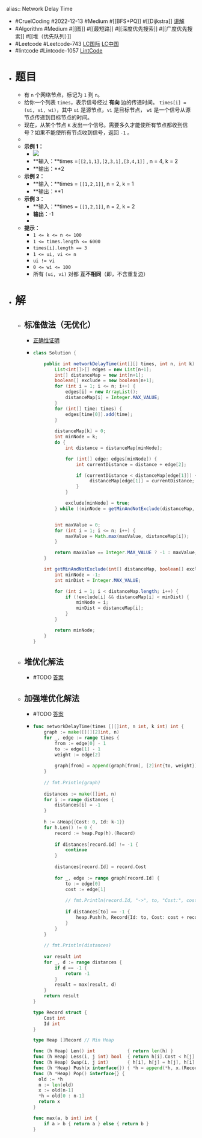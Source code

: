 alias:: Network Delay Time

- #CruelCoding #2022-12-13 #Medium #[[BFS+PQ]] #[[Dijkstra]] [讲解](https://youtu.be/Jlhgi5-npKI)
- #Algorithm #Medium #[[图]] #[[最短路]] #[[深度优先搜索]] #[[广度优先搜索]] #[[堆（优先队列）]]
- #Leetcode #Leetcode-743 [LC国际](https://leetcode.com/problems/network-delay-time/) [LC中国](https://leetcode.cn/problems/network-delay-time/)
- #lintcode #Lintcode-1057 [LintCode](https://www.lintcode.com/problem/1057/)
- # 题目
	- 有 `n` 个网络节点，标记为 `1` 到 `n`。
	- 给你一个列表 `times`，表示信号经过 **有向** 边的传递时间。 `times[i] = (ui, vi, wi)`，其中 `ui` 是源节点，`vi` 是目标节点， `wi` 是一个信号从源节点传递到目标节点的时间。
	- 现在，从某个节点 `K` 发出一个信号。需要多久才能使所有节点都收到信号？如果不能使所有节点收到信号，返回 `-1` 。
	-
	- **示例 1：**
		- ![](https://assets.leetcode.com/uploads/2019/05/23/931_example_1.png)
		- **输入：**times =`[[2,1,1],[2,3,1],[3,4,1]]` , n = 4, k = 2
		- **输出：**2
	- **示例 2：**
		- **输入：**times = `[[1,2,1]]`, n = 2, k = 1
		- **输出：**1
	- **示例 3：**
		- **输入：**times = `[[1,2,1]]`, n = 2, k = 2
		- **输出：**-1
		-
	- **提示：**
		- `1 <= k <= n <= 100`
		- `1 <= times.length <= 6000`
		- `times[i].length == 3`
		- `1 <= ui, vi <= n`
		- `ui != vi`
		- `0 <= wi <= 100`
		- 所有 `(ui, vi)` 对都 **互不相同**（即，不含重复边）
- # 解
	- ## 标准做法（无优化）
		- [正确性证明](https://leetcode-cn.com/submissions/detail/264875179/)
		- ```java
		  class Solution {
		  
		      public int networkDelayTime(int[][] times, int n, int k) {
		          List<int[]>[] edges = new List[n+1];
		          int[] distanceMap = new int[n+1];
		          boolean[] exclude = new boolean[n+1];
		          for (int i = 1; i <= n; i++) {
		              edges[i] = new ArrayList();
		              distanceMap[i] = Integer.MAX_VALUE;
		          }
		          for (int[] time: times) {
		              edges[time[0]].add(time);
		          }
		          
		          distanceMap[k] = 0;
		          int minNode = k;
		          do {
		              int distance = distanceMap[minNode];
		  
		              for (int[] edge: edges[minNode]) {
		                  int currentDistance = distance + edge[2];
		  
		                  if (currentDistance < distanceMap[edge[1]]) {
		                       distanceMap[edge[1]] = currentDistance;
		                  }
		              }
		  
		              exclude[minNode] = true;
		          } while ((minNode = getMinAndNotExclude(distanceMap, exclude)) != -1);
		  
		  
		          int maxValue = 0;
		          for (int i = 1; i <= n; i++) {
		              maxValue = Math.max(maxValue, distanceMap[i]);
		          }
		  
		          return maxValue == Integer.MAX_VALUE ? -1 : maxValue;
		      }
		  
		      int getMinAndNotExclude(int[] distanceMap, boolean[] exclude) {
		          int minNode = -1;
		          int minDist = Integer.MAX_VALUE;
		  
		          for (int i = 1; i < distanceMap.length; i++) {
		              if (!exclude[i] && distanceMap[i] < minDist) {
		                  minNode = i;
		                  minDist = distanceMap[i];
		              }
		          }
		  
		          return minNode;
		      }
		  }
		  ```
	- ## 堆优化解法
		- #TODO [答案](https://github.com/algorithmzuo/algorithmbasic2020/blob/master/src/class16/Code06_NetworkDelayTime.java#L13)
	- ## 加强堆优化解法
		- #TODO [答案](https://github.com/algorithmzuo/algorithmbasic2020/blob/master/src/class16/Code06_NetworkDelayTime.java#L44)
		- ```go
		  func networkDelayTime(times [][]int, n int, k int) int {
		      graph := make([][][2]int, n)
		      for _, edge := range times {
		          from := edge[0] - 1
		          to := edge[1] - 1
		          weight := edge[2]
		          
		          graph[from] = append(graph[from], [2]int{to, weight})
		      }
		      
		      // fmt.Println(graph)
		      
		      distances := make([]int, n)
		      for i := range distances {
		          distances[i] = -1
		      }
		      
		      h := &Heap{{Cost: 0, Id: k-1}}
		      for h.Len() != 0 {
		          record := heap.Pop(h).(Record)
		          
		          if distances[record.Id] != -1 {
		              continue
		          }
		          
		          distances[record.Id] = record.Cost
		          
		          for _, edge := range graph[record.Id] {
		              to := edge[0]
		              cost := edge[1]
		              
		              // fmt.Println(record.Id, "->", to, "Cost:", cost)
		              
		              if distances[to] == -1 {
		                  heap.Push(h, Record{Id: to, Cost: cost + record.Cost})
		              }
		          }
		      }
		      
		      // fmt.Println(distances)
		      
		      var result int
		      for _, d := range distances {
		          if d == -1 {
		              return -1
		          }
		          result = max(result, d)
		      }
		      return result
		  }
		  
		  type Record struct {
		      Cost int
		      Id int
		  }
		  
		  type Heap []Record // Min Heap
		  
		  func (h Heap) Len() int            { return len(h) }
		  func (h Heap) Less(i, j int) bool  { return h[i].Cost < h[j].Cost }
		  func (h Heap) Swap(i, j int)       { h[i], h[j] = h[j], h[i] }
		  func (h *Heap) Push(x interface{}) { *h = append(*h, x.(Record)) }
		  func (h *Heap) Pop() interface{} {
		  	old := *h
		  	n := len(old)
		  	x := old[n-1]
		  	*h = old[0 : n-1]
		  	return x
		  }
		  
		  func max(a, b int) int {
		      if a > b { return a } else { return b }
		  }
		  ```